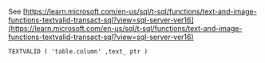 See [https://learn.microsoft.com/en-us/sql/t-sql/functions/text-and-image-functions-textvalid-transact-sql?view=sql-server-ver16](https://learn.microsoft.com/en-us/sql/t-sql/functions/text-and-image-functions-textvalid-transact-sql?view=sql-server-ver16)
```
TEXTVALID ( 'table.column' ,text_ ptr )
```
